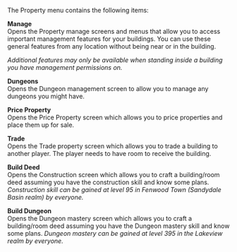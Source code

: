 ---
---
The Property menu contains the following items:

**Manage**  
Opens the Property manage screens and menus that allow you to access important management features for your buildings. You can use these general features from any location without being near or in the building.

_Additional features may only be available when standing inside a building you have management permissions on._

**Dungeons**  
Opens the Dungeon management screen to allow you to manage any dungeons you might have.

**Price Property**  
Opens the Price Property screen which allows you to price properties and place them up for sale.

**Trade**  
Opens the Trade property screen which allows you to trade a building to another player. The player needs to have room to receive the building.

**Build Deed**  
Opens the Construction screen which allows you to craft a building/room deed assuming you have the construction skill and know some plans. _Construction skill can be gained at level 95 in Fenwood Town (Sandydale Basin realm) by everyone._

**Build Dungeon**  
Opens the Dungeon mastery screen which allows you to craft a building/room deed assuming you have the Dungeon mastery skill and know some plans. _Dungeon mastery can be gained at level 395 in the Lakeview realm by everyone._